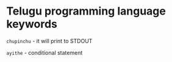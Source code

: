 # Telugu programming language keywords
  `chupinchu` - it will print to STDOUT
  
  `ayithe` - conditional statement

